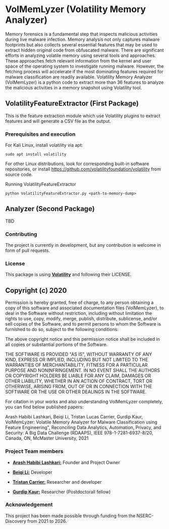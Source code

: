 # VolMemLyzer (Volatility Memory Analyzer)


Memory forensics is a fundamental step that inspects malicious activities during live malware infection. Memory analysis not only captures malware footprints but also collects several essential features that may be used to extract hidden original code from obfuscated malware. There are significant efforts in analyzing volatile memory using several tools and approaches. These approaches fetch relevant information from the kernel and user space of the operating system to investigate running malware. However, the fetching process will accelerate if the most dominating features required for malware classification are readily available. Volatility Memory Analyzer (VolMemLyzer) is a python code to extract more than 36 features to analyze the malicious activities in a memory snapshot using Volatility tool.   

 
## VolatilityFeatureExtractor (First Package)

This is the feature extraction module which use Volatility plugins to extract features and will generate a CSV file as the output.  

### Prerequisites and execution 

For Kali Linux, install volatility via apt:
```
sudo apt install volatility 
```
For other Linux distributions, look for corresponding built-in software repositories, or install https://github.com/volatilityfoundation/volatility from source code. 

Running VolatilityFeatureExtractor 
```
python VolatilityFeatureExtractor.py <path-to-memory-dump> 
```

## Analyzer (Second Package)
TBD

### Contributing 
The project is currently in development, but any contribution is welcome in form of pull requests. 


### License  
This package is using [**Volatility**](https://github.com/volatilityfoundation/volatility) and following their LICENSE. 

 ## Copyright (c) 2020 

Permission is hereby granted, free of charge, to any person obtaining a copy of this software and associated documentation files (VolMemLyzer), to deal in the Software without restriction, including without limitation the rights to use, copy, modify, merge, publish, distribute, sublicense, and/or sell copies of the Software, and to permit persons to whom the Software is furnished to do so, subject to the following conditions:

The above copyright notice and this permission notice shall be included in all copies or substantial portions of the Software.

THE SOFTWARE IS PROVIDED "AS IS", WITHOUT WARRANTY OF ANY KIND, EXPRESS OR IMPLIED, INCLUDING BUT NOT LIMITED TO THE WARRANTIES OF MERCHANTABILITY, FITNESS FOR A PARTICULAR PURPOSE AND NONINFRINGEMENT. IN NO EVENT SHALL THE AUTHORS OR COPYRIGHT HOLDERS BE LIABLE FOR ANY CLAIM, DAMAGES OR OTHER LIABILITY, WHETHER IN AN ACTION OF CONTRACT, TORT OR OTHERWISE, ARISING FROM, OUT OF OR IN CONNECTION WITH THE SOFTWARE OR THE USE OR OTHER DEALINGS IN THE SOFTWARE.
 
For citation in your works and also understanding VolMemLyzer completely, you can find below published papers:

Arash Habibi Lashkari, Beiqi Li, Tristan Lucas Carrier, Gurdip Kaur, VolMemLyzer: Volatile Memory Analyzer for Malware Classification using Feature Engineering", Reconciling Data Analytics, Automation, Privacy, and Security: A Big Data Challenge (RDAAPS), IEEE 978-1-7281-6937-8/20, Canada, ON, McMaster University, 2021

### Project Team members 

* [**Arash Habibi Lashkari:**](https://www.cs.unb.ca/~alashkar/) Founder and Project Owner 

* [**Beiqi Li:**](https://github.com/beiqil) Developer 

* [**Tristan Carrier:**](https://github.com/TristanCarrier) Researcher and developer

* [**Gurdip Kaur:**](https://www.linkedin.com/in/gurdip-kaur-738062164/) Researcher (Postdoctorall fellow) 

### Acknowledgement 
This project has been made possible through funding from the NSERC-Discovery from 2021 to 2026. 
